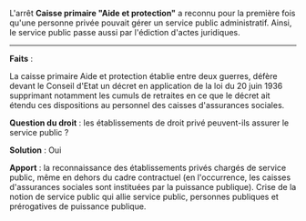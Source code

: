 L'arrêt **Caisse primaire "Aide et protection"** a reconnu pour la première fois qu'une personne privée pouvait gérer un service public administratif. Ainsi, le service public passe aussi par l'édiction d'actes juridiques.

---
**Faits** :

La caisse primaire Aide et protection établie entre deux guerres, défère devant le Conseil d'Etat un décret en application de la loi du 20 juin 1936 supprimant notamment les cumuls de retraites en ce que le décret ait étendu ces dispositions au personnel des caisses d'assurances sociales.

**Question du droit** : les établissements de droit privé peuvent-ils assurer le service public ?

**Solution** : Oui

**Apport** : la reconnaissance des établissements privés chargés de service public, même en dehors du cadre contractuel (en l'occurrence, les caisses d'assurances sociales sont instituées par la puissance publique). Crise de la notion de service public qui allie service public, personnes publiques et prérogatives de puissance publique.

